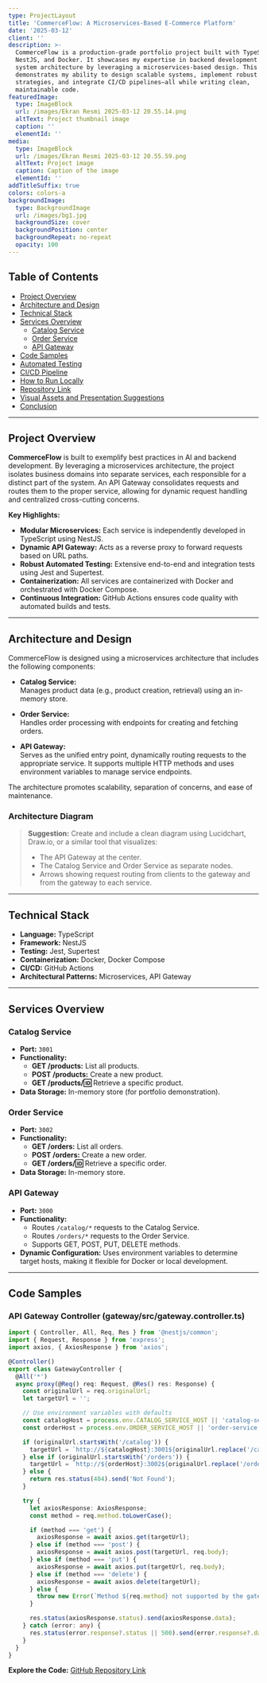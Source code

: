 ```yaml
---
type: ProjectLayout
title: 'CommerceFlow: A Microservices-Based E-Commerce Platform'
date: '2025-03-12'
client: ''
description: >-
  CommerceFlow is a production-grade portfolio project built with TypeScript,
  NestJS, and Docker. It showcases my expertise in backend development and
  system architecture by leveraging a microservices-based design. This project
  demonstrates my ability to design scalable systems, implement robust testing
  strategies, and integrate CI/CD pipelines—all while writing clean,
  maintainable code.
featuredImage:
  type: ImageBlock
  url: /images/Ekran Resmi 2025-03-12 20.55.14.png
  altText: Project thumbnail image
  caption: ''
  elementId: ''
media:
  type: ImageBlock
  url: /images/Ekran Resmi 2025-03-12 20.55.59.png
  altText: Project image
  caption: Caption of the image
  elementId: ''
addTitleSuffix: true
colors: colors-a
backgroundImage:
  type: BackgroundImage
  url: /images/bg1.jpg
  backgroundSize: cover
  backgroundPosition: center
  backgroundRepeat: no-repeat
  opacity: 100
---
```

## Table of Contents

*   [Project Overview](#project-overview)
*   [Architecture and Design](#architecture-and-design)
*   [Technical Stack](#technical-stack)
*   [Services Overview](#services-overview)
    *   [Catalog Service](#catalog-service)
    *   [Order Service](#order-service)
    *   [API Gateway](#api-gateway)
*   [Code Samples](#code-samples)
*   [Automated Testing](#automated-testing)
*   [CI/CD Pipeline](#cicd-pipeline)
*   [How to Run Locally](#how-to-run-locally)
*   [Repository Link](#repository-link)
*   [Visual Assets and Presentation Suggestions](#visual-assets-and-presentation-suggestions)
*   [Conclusion](#conclusion)

***

## Project Overview

**CommerceFlow** is built to exemplify best practices in AI and backend development. By leveraging a microservices architecture, the project isolates business domains into separate services, each responsible for a distinct part of the system. An API Gateway consolidates requests and routes them to the proper service, allowing for dynamic request handling and centralized cross-cutting concerns.

**Key Highlights:**

*   **Modular Microservices:** Each service is independently developed in TypeScript using NestJS.
*   **Dynamic API Gateway:** Acts as a reverse proxy to forward requests based on URL paths.
*   **Robust Automated Testing:** Extensive end-to-end and integration tests using Jest and Supertest.
*   **Containerization:** All services are containerized with Docker and orchestrated with Docker Compose.
*   **Continuous Integration:** GitHub Actions ensures code quality with automated builds and tests.

***

## Architecture and Design

CommerceFlow is designed using a microservices architecture that includes the following components:

*   **Catalog Service:**\
    Manages product data (e.g., product creation, retrieval) using an in-memory store.

*   **Order Service:**\
    Handles order processing with endpoints for creating and fetching orders.

*   **API Gateway:**\
    Serves as the unified entry point, dynamically routing requests to the appropriate service. It supports multiple HTTP methods and uses environment variables to manage service endpoints.

The architecture promotes scalability, separation of concerns, and ease of maintenance.

### Architecture Diagram

> **Suggestion:** Create and include a clean diagram using Lucidchart, Draw\.io, or a similar tool that visualizes:
>
> *   The API Gateway at the center.
> *   The Catalog Service and Order Service as separate nodes.
> *   Arrows showing request routing from clients to the gateway and from the gateway to each service.

***

## Technical Stack

*   **Language:** TypeScript
*   **Framework:** NestJS
*   **Testing:** Jest, Supertest
*   **Containerization:** Docker, Docker Compose
*   **CI/CD:** GitHub Actions
*   **Architectural Patterns:** Microservices, API Gateway

***

## Services Overview

### Catalog Service

*   **Port:** `3001`
*   **Functionality:**
    *   **GET /products:** List all products.
    *   **POST /products:** Create a new product.
    *   **GET /products/:id:** Retrieve a specific product.
*   **Data Storage:** In-memory store (for portfolio demonstration).

### Order Service

*   **Port:** `3002`
*   **Functionality:**
    *   **GET /orders:** List all orders.
    *   **POST /orders:** Create a new order.
    *   **GET /orders/:id:** Retrieve a specific order.
*   **Data Storage:** In-memory store.

### API Gateway

*   **Port:** `3000`
*   **Functionality:**
    *   Routes `/catalog/*` requests to the Catalog Service.
    *   Routes `/orders/*` requests to the Order Service.
    *   Supports GET, POST, PUT, DELETE methods.
*   **Dynamic Configuration:** Uses environment variables to determine target hosts, making it flexible for Docker or local development.

***

## Code Samples

### API Gateway Controller (gateway/src/gateway.controller.ts)

```typescript
import { Controller, All, Req, Res } from '@nestjs/common';
import { Request, Response } from 'express';
import axios, { AxiosResponse } from 'axios';

@Controller()
export class GatewayController {
  @All('*')
  async proxy(@Req() req: Request, @Res() res: Response) {
    const originalUrl = req.originalUrl;
    let targetUrl = '';

    // Use environment variables with defaults
    const catalogHost = process.env.CATALOG_SERVICE_HOST || 'catalog-service';
    const orderHost = process.env.ORDER_SERVICE_HOST || 'order-service';

    if (originalUrl.startsWith('/catalog')) {
      targetUrl = `http://${catalogHost}:3001${originalUrl.replace('/catalog', '')}`;
    } else if (originalUrl.startsWith('/orders')) {
      targetUrl = `http://${orderHost}:3002${originalUrl.replace('/orders', '')}`;
    } else {
      return res.status(404).send('Not Found');
    }

    try {
      let axiosResponse: AxiosResponse;
      const method = req.method.toLowerCase();

      if (method === 'get') {
        axiosResponse = await axios.get(targetUrl);
      } else if (method === 'post') {
        axiosResponse = await axios.post(targetUrl, req.body);
      } else if (method === 'put') {
        axiosResponse = await axios.put(targetUrl, req.body);
      } else if (method === 'delete') {
        axiosResponse = await axios.delete(targetUrl);
      } else {
        throw new Error(`Method ${req.method} not supported by the gateway`);
      }

      res.status(axiosResponse.status).send(axiosResponse.data);
    } catch (error: any) {
      res.status(error.response?.status || 500).send(error.response?.data || error.message);
    }
  }
}
```
**Explore the Code:** [GitHub Repository Link](https://github.com/salhhtp/commerceflow)